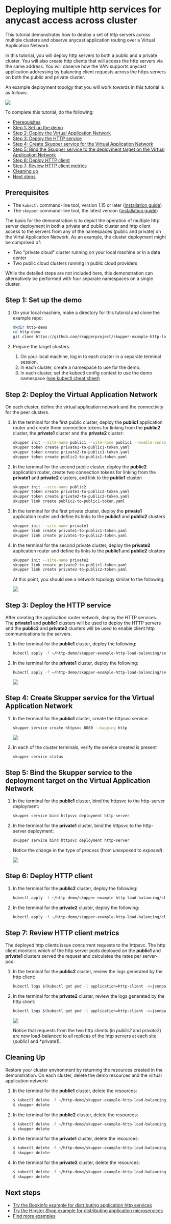 # Deploying multiple http services for anycast access across cluster

This tutorial demonstrates how to deploy a set of http servers across multiple clusters and observe anycast application routing over a Virtual Application Network.

In this tutorial, you will deploy http servers to both a public and a private cluster. You will also create http clients that will access the http servers via the same address. You will observe how the VAN supports anycast application addressing by balancing client requests across the https servers on both the public and private cluster.

An example deployment topolgy that you will work towards in this tutorial is as follows:

![](docs/images/anycast_routing_topology.png)

To complete this tutorial, do the following:

* [Prerequisites](#prerequisites)
* [Step 1: Set up the demo](#step-1-set-up-the-demo)
* [Step 2: Deploy the Virtual Application Network](#step-2-deploy-the-virtual-application-network)
* [Step 3: Deploy the HTTP service](#step-3-deploy-the-http-service)
* [Step 4: Create Skupper service for the Virtual Application Network](#step-4-create-skupper-service-for-the-virtual-application-network)
* [Step 5: Bind the Skupper service to the deployment target on the Virtual Application Network](#step-5-bind-the-skupper-service-to-the-deployment-target-on-the-virtual-application-network)
* [Step 6: Deploy HTTP client](#step-6-deploy-http-client)
* [Step 7: Review HTTP client metrics](#step-7-review-http-client-metrics)
* [Cleaning up](#cleaning-up)
* [Next steps](#next-steps)


## Prerequisites

* The `kubectl` command-line tool, version 1.15 or later ([installation guide](https://kubernetes.io/docs/tasks/tools/install-kubectl/))
* The `skupper` command-line tool, the latest version ([installation guide](https://skupper.io/start/index.html#step-1-install-the-skupper-command-line-tool-in-your-environment))

The basis for the demonstration is to depict the operation of multiple http server deployment in both a private and public cluster and http client access to the servers from any of the namespaces (public and private) on the Virtal Application Network. As an example, the cluster deployment might be comprised of:

* Two "private cloud" cluster running on your local machine or in a data center
* Two public cloud clusters running in public cloud providers

While the detailed steps are not included here, this demonstration can alternatively be performed with four separate namespaces on a single cluster.

## Step 1: Set up the demo

1. On your local machine, make a directory for this tutorial and clone the example repo:

   ```bash
   mkdir http-demo
   cd http-demo
   git clone https://github.com/skupperproject/skupper-example-http-load-balancing.git
   ```

2. Prepare the target clusters.

   1. On your local machine, log in to each cluster in a separate terminal session.
   2. In each cluster, create a namespace to use for the demo.
   3. In each cluster, set the kubectl config context to use the demo namespace [(see kubectl cheat sheet)](https://kubernetes.io/docs/reference/kubectl/cheatsheet/)

## Step 2: Deploy the Virtual Application Network

On each cluster, define the virtual application network and the connectivity for the peer clusters.

1. In the terminal for the first public cluster, deploy the **public1** application router and create three connection tokens for linking from the **public2** cluster, the **private1** cluster and the **private2** cluster:

   ```bash
   skupper init --site-name public1 --site-name public1 --enable-console --enable-flow-collector
   skupper token create private1-to-public1-token.yaml
   skupper token create private2-to-public1-token.yaml
   skupper token create public2-to-public1-token.yaml
   ```

2. In the terminal for the second public cluster, deploy the **public2** application router, create two connection tokens for linking from the **private1** and **private2** clusters, and link to the **public1** cluster:

   ```bash
   skupper init --site-name public2
   skupper token create private1-to-public2-token.yaml
   skupper token create private2-to-public2-token.yaml
   skupper link create public2-to-public1-token.yaml
   ```

3. In the terminal for the first private cluster, deploy the **private1** application router and define its links to the **public1** and **public2** clusters

   ```bash
   skupper init --site-name private1
   skupper link create private1-to-public1-token.yaml
   skupper link create private1-to-public2-token.yaml
   ```

4. In the terminal for the second private cluster, deploy the **private2** application router and define its links to the **public1** and **public2** clusters

   ```bash
   skupper init --site-name private2
   skupper link create private2-to-public1-token.yaml
   skupper link create private2-to-public2-token.yaml
   ```

   At this point, you should see a network topology similar to the following:

    ![](docs/images/anycast_routing_links_created.png)

## Step 3: Deploy the HTTP service

After creating the application router network, deploy the HTTP services. The **private1** and **public1** clusters will be used to deploy the HTTP servers and the **public2** and **private2** clusters will be used to enable client http communications to the servers.

1. In the terminal for the **public1** cluster, deploy the following:

   ```bash
   kubectl apply -f ~/http-demo/skupper-example-http-load-balancing/server.yaml
   ```

2. In the terminal for the **private1** cluster, deploy the following:

   ```bash
   kubectl apply -f ~/http-demo/skupper-example-http-load-balancing/server.yaml
   ```

   ![](docs/images/http_servers_added.png)

## Step 4: Create Skupper service for the Virtual Application Network

1. In the terminal for the **public1** cluster, create the httpsvc service:

   ```bash
   skupper service create httpsvc 8080 --mapping http
   ```
   ![](docs/images/skupper_service_created.png)

2. In each of the cluster terminals, verify the service created is present

   ```bash
   skupper service status
   ```

## Step 5: Bind the Skupper service to the deployment target on the Virtual Application Network

1. In the terminal for the **public1** cluster, bind the httpsvc to the http-server deployment:

   ```bash
   skupper service bind httpsvc deployment http-server
   ```

2. In the terminal for the **private1** cluster, bind the httpsvc to the http-server deployment:

   ```bash
   skupper service bind httpsvc deployment http-server
   ```

   Notice the change in the type of *process*  (from *unexposed* to *exposed*):

   ![](docs/images/skupper_service_binding.png)

## Step 6: Deploy HTTP client

1. In the terminal for the **public2** cluster, deploy the following:

   ```bash
   kubectl apply -f ~/http-demo/skupper-example-http-load-balancing/client.yaml
   ```

2. In the terminal for the **private2** cluster, deploy the following:

   ```bash
   kubectl apply -f ~/http-demo/skupper-example-http-load-balancing/client.yaml
   ```

## Step 7: Review HTTP client metrics

The deployed http clients issue concurrent requests to the httpsvc. The http client
monitors which of the http server pods deployed on the **public1** and **private1** clusters
served the request and calculates the rates per server-pod.

1. In the terminal for the **public2** cluster, review the logs generated by the http client:

   ```bash
   kubectl logs $(kubectl get pod -l application=http-client -o=jsonpath='{.items[0].metadata.name}')
   ```

2. In the terminal for the **private2** cluster, review the logs generated by the http client:

   ```bash
   kubectl logs $(kubectl get pod -l application=http-client -o=jsonpath='{.items[0].metadata.name}')
   ```
   ![](docs/images/http_client_deployed.png)

   Notice that requests from the two http clients (in *public2* and *private2*) are now load-balanced to all replicas of the http servers at each site (*public1* and *private1).

## Cleaning Up

Restore your cluster environment by returning the resources created in the demonstration. On each cluster, delete the demo resources and the virtual application network:

1. In the terminal for the **public1** cluster, delete the resources:

   ```bash
   $ kubectl delete -f ~/http-demo/skupper-example-http-load-balancing/server.yaml
   $ skupper delete
   ```

2. In the terminal for the **public2** cluster, delete the resources:

   ```bash
   $ kubectl delete -f ~/http-demo/skupper-example-http-load-balancing/client.yaml
   $ skupper delete
   ```

3. In the terminal for the **private1** cluster, delete the resources:

   ```bash
   $ kubectl delete -f ~/http-demo/skupper-example-http-load-balancing/server.yaml
   $ skupper delete
   ```

4. In the terminal for the **private2** cluster, delete the resources:

   ```bash
   $ kubectl delete -f ~/http-demo/skupper-example-http-load-balancing/client.yaml
   $ skupper delete
   ```

## Next steps

 - [Try the Bookinfo example for distributing application http services](https://github.com/skupperproject/skupper-example-bookinfo)
 - [Try the Hipster Shop example for distributing application microservices](https://github.com/skupperproject/skupper-example-microservices)
 - [Find more examples](https://skupper.io/examples/)
